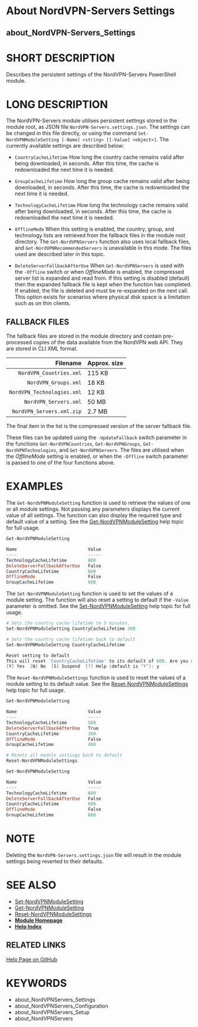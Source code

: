 # About NordVPN-Servers Settings
## about_NordVPN-Servers_Settings

# SHORT DESCRIPTION
Describes the persistent settings of the NordVPN-Servers PowerShell module.

# LONG DESCRIPTION
The NordVPN-Servers module utilises persistent settings stored in the module
root, as JSON file `NordVPN-Servers.settings.json`. The settings can be
changed in this file directly, or using the command
`Set-NordVPNModuleSetting [-Name] <string> [[-Value] <object>]`. The currently
available settings are described below:

- `CountryCacheLifetime` How long the country cache remains valid after being
  downloaded, in seconds. After this time, the cache is redownloaded the next
  time it is needed.

- `GroupCacheLifetime` How long the group cache remains valid after being
  downloaded, in seconds. After this time, the cache is redownloaded the next
  time it is needed.

- `TechnologyCacheLifetime` How long the technology cache remains valid after
  being downloaded, in seconds. After this time, the cache is redownloaded the
  next time it is needed.

- `OfflineMode` When this setting is enabled, the country, group, and
  technology lists are retrieved from the fallback files in the module root
  directory. The `Get-NordVPNServers` function also uses local fallback files,
  and `Get-NordVPNRecommendedServers` is unavailable in this mode. The files used
  are described later in this topic.

- `DeleteServerFallbackAfterUse` When `Get-NordVPNServers` is used with the
  `-Offline` switch or when *OfflineMode* is enabled, the compressed server
  list is expanded and read from. If this setting is disabled (default) then
  the expanded fallback file is kept when the function has completed. If
  enabled, the file is deleted and must be re-expanded on the next call. This
  option exists for scenarios where physical disk space is a limitation such as
  on thin clients.

## FALLBACK FILES
The fallback files are stored in the module directory and contain pre-processed
copies of the data available from the NordVPN web API. They are stored in CLI
XML format.

|                   Filename | Approx. size |
| -------------------------: | :----------- |
|    `NordVPN_Countries.xml` | 115 KB       |
|       `NordVPN_Groups.xml` | 18 KB        |
| `NordVPN_Technologies.xml` | 12 KB        |
|      `NordVPN_Servers.xml` | 50 MB        |
|  `NordVPN_Servers.xml.zip` | 2.7 MB       |

The final item in the list is the compressed version of the server fallback file.

These files can be updated using the `-UpdateFallback` switch parameter in the
functions `Get-NordVPNCountries`, `Get-NordVPNGroups`,
`Get-NordVPNTechnologies`, and `Get-NordVPNServers`. The files are utilised
when the *OfflineMode* setting is enabled, or when the `-Offline` switch
parameter is passed to one of the four functions above.

# EXAMPLES
The `Get-NordVPNModuleSetting` function is used to retrieve the values of one
or all module settings. Not passing any parameters displays the current value
of all settings. The function can also display the required type and default
value of a setting. See the [Get-NordVPNModuleSetting](.\Get-NordVPNModuleSetting.md)
help topic for full usage.

```powershell
Get-NordVPNModuleSetting

Name                           Value
----                           -----
TechnologyCacheLifetime        600
DeleteServerFallbackAfterUse   False
CountryCacheLifetime           600
OfflineMode                    False
GroupCacheLifetime             600
```

The `Set-NordVPNModuleSetting` function is used to set the values of a module
setting. The function will also reset a setting to default if the `-Value`
parameter is omitted. See the [Set-NordVPNModuleSetting](.\Set-NordVPNModuleSetting.md)
help topic for full usage.

```powershell
# Sets the country cache lifetime to 5 minutes.
Set-NordVPNModuleSetting CountryCacheLifetime 300

# Sets the country cache lifetime back to default
Set-NordVPNModuleSetting CountryCacheLifetime

Reset setting to default
This will reset 'CountryCacheLifetime' to its default of 600. Are you sure?
[Y] Yes  [N] No  [S] Suspend  [?] Help (default is "Y"): y
```

The `Reset-NordVPNModuleSettings` function is used to reset the values of a
module setting to its default value. See the
[Reset-NordVPNModuleSettings](.\Reset-NordVPNModuleSettings.md) help topic for
full usage.

```powershell
Get-NordVPNModuleSetting

Name                           Value
----                           -----
TechnologyCacheLifetime        500
DeleteServerFallbackAfterUse   True
CountryCacheLifetime           300
OfflineMode                    False
GroupCacheLifetime             400

# Resets all module settings back to default
Reset-NordVPNModuleSettings

Get-NordVPNModuleSetting

Name                           Value
----                           -----
TechnologyCacheLifetime        600
DeleteServerFallbackAfterUse   False
CountryCacheLifetime           600
OfflineMode                    False
GroupCacheLifetime             600
```

# NOTE
Deleting the `NordVPN-Servers.settings.json` file will result in the module
settings being reverted to their defaults.

# SEE ALSO

- [Set-NordVPNModuleSetting](./Set-NordVPNModuleSetting.md)
- [Get-NordVPNModuleSetting](./Get-NordVPNModuleSetting.md)
- [Reset-NordVPNModuleSettings](./Reset-NordVPNModuleSettings.md)
- **[Module Homepage](../README.md)**
- **[Help Index](./INDEX.md)**

## RELATED LINKS

[Help Page on GitHub](https://github.com/TheFreeman193/NordVPN-Servers/blob/master/docs/about_NordVPN-Servers_Settings.md)

# KEYWORDS

- about_NordVPNServers_Settings
- about_NordVPNServers_Configuration
- about_NordVPNServers_Setup
- about_NordVPNServers
